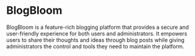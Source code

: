 # BlogBloom
BlogBloom is a feature-rich blogging platform that provides a secure and user-friendly experience for both users and administrators. It empowers users to share their thoughts and ideas through blog posts while giving administrators the control and tools they need to maintain the platform.
